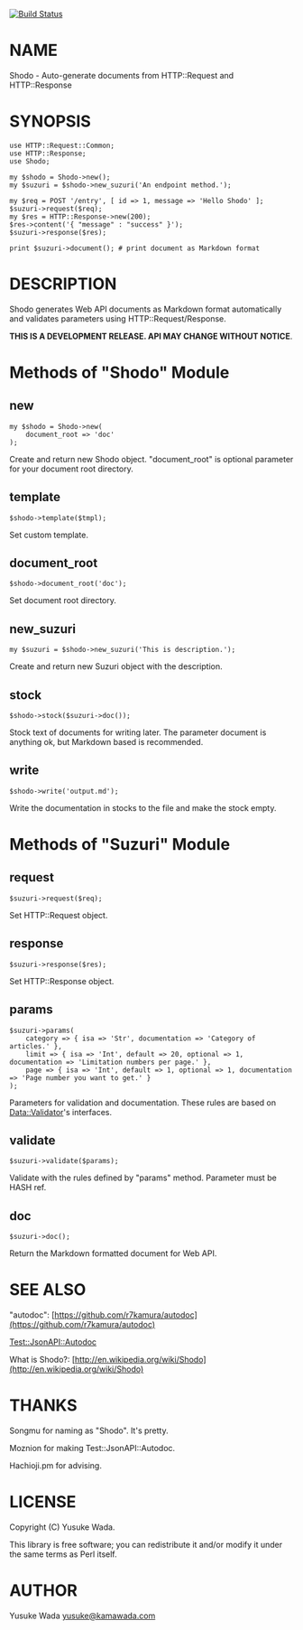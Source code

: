 [![Build Status](https://travis-ci.org/yusukebe/Shodo.png?branch=master)](https://travis-ci.org/yusukebe/Shodo)
# NAME

Shodo - Auto-generate documents from HTTP::Request and HTTP::Response

# SYNOPSIS

    use HTTP::Request::Common;
    use HTTP::Response;
    use Shodo;

    my $shodo = Shodo->new();
    my $suzuri = $shodo->new_suzuri('An endpoint method.');

    my $req = POST '/entry', [ id => 1, message => 'Hello Shodo' ];
    $suzuri->request($req);
    my $res = HTTP::Response->new(200);
    $res->content('{ "message" : "success" }');
    $suzuri->response($res);

    print $suzuri->document(); # print document as Markdown format

# DESCRIPTION

Shodo generates Web API documents as Markdown format automatically and validates parameters using HTTP::Request/Response.

__THIS IS A DEVELOPMENT RELEASE. API MAY CHANGE WITHOUT NOTICE__.

# Methods of "Shodo" Module

## new

    my $shodo = Shodo->new(
        document_root => 'doc'
    );

Create and return new Shodo object. "document\_root" is optional parameter for your document root directory.

## template

    $shodo->template($tmpl);

Set custom template.

## document\_root

    $shodo->document_root('doc');

Set document root directory.

## new\_suzuri

    my $suzuri = $shodo->new_suzuri('This is description.');

Create and return new Suzuri object with the description.

## stock

    $shodo->stock($suzuri->doc());

Stock text of documents for writing later. The parameter document is anything ok, but Markdown based is recommended.

## write

    $shodo->write('output.md');

Write the documentation in stocks to the file and make the stock empty.

# Methods of "Suzuri" Module

## request

    $suzuri->request($req);

Set HTTP::Request object.

## response

    $suzuri->response($res);

Set HTTP::Response object.

## params

    $suzuri->params(
        category => { isa => 'Str', documentation => 'Category of articles.' },
        limit => { isa => 'Int', default => 20, optional => 1, documentation => 'Limitation numbers per page.' },
        page => { isa => 'Int', default => 1, optional => 1, documentation => 'Page number you want to get.' }
    );

Parameters for validation and documentation. These rules are based on [Data::Validator](http://search.cpan.org/perldoc?Data::Validator)'s interfaces.

## validate

    $suzuri->validate($params);

Validate with the rules defined by "params" method. Parameter must be HASH ref.

## doc

    $suzuri->doc();

Return the Markdown formatted document for Web API.

# SEE ALSO

"autodoc": [https://github.com/r7kamura/autodoc](https://github.com/r7kamura/autodoc)

[Test::JsonAPI::Autodoc](http://search.cpan.org/perldoc?Test::JsonAPI::Autodoc)

What is Shodo?: [http://en.wikipedia.org/wiki/Shodo](http://en.wikipedia.org/wiki/Shodo)

# THANKS

Songmu for naming as "Shodo". It's pretty.

Moznion for making Test::JsonAPI::Autodoc.

Hachioji.pm for advising.

# LICENSE

Copyright (C) Yusuke Wada.

This library is free software; you can redistribute it and/or modify
it under the same terms as Perl itself.

# AUTHOR

Yusuke Wada <yusuke@kamawada.com>
